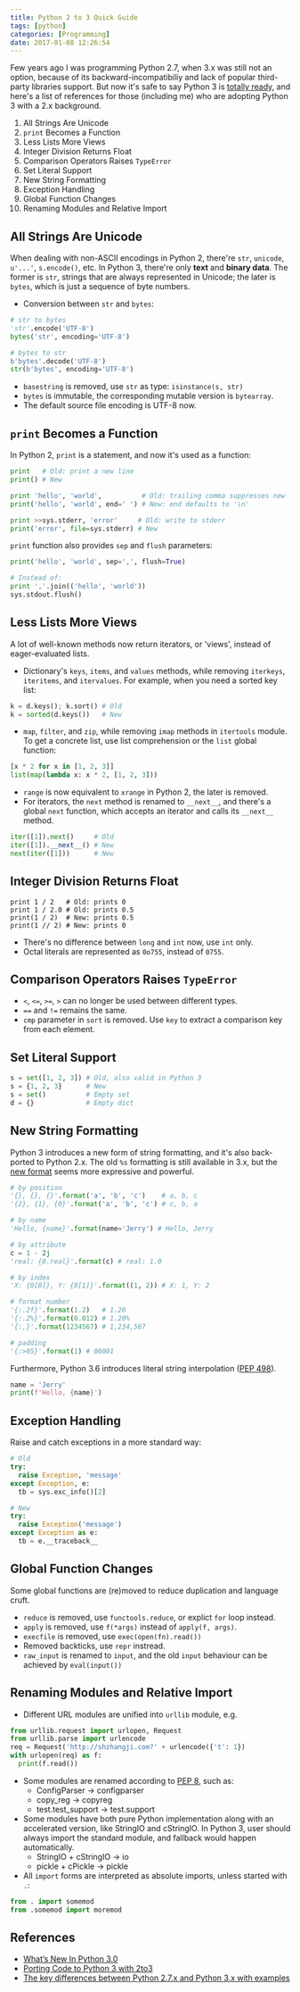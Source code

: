 ```yaml
---
title: Python 2 to 3 Quick Guide
tags: [python]
categories: [Programming]
date: 2017-01-08 12:26:54
---
```



Few years ago I was programming Python 2.7, when 3.x was still not an option, because of its backward-incompatibiliy and lack of popular third-party libraries support. But now it's safe to say Python 3 is [totally ready](http://py3readiness.org/), and here's a list of references for those (including me) who are adopting Python 3 with a 2.x background.

1. All Strings Are Unicode
2. `print` Becomes a Function
3. Less Lists More Views
4. Integer Division Returns Float
5. Comparison Operators Raises `TypeError`
6. Set Literal Support
7. New String Formatting
8. Exception Handling
9. Global Function Changes
10. Renaming Modules and Relative Import

## All Strings Are Unicode

When dealing with non-ASCII encodings in Python 2, there're `str`, `unicode`, `u'...'`, `s.encode()`, etc. In Python 3, there're only **text** and **binary data**. The former is `str`, strings that are always represented in Unicode; the later is `bytes`, which is just a sequence of byte numbers.

* Conversion between `str` and `bytes`:

```python
# str to bytes
'str'.encode('UTF-8')
bytes('str', encoding='UTF-8')

# bytes to str
b'bytes'.decode('UTF-8')
str(b'bytes', encoding='UTF-8')
```

* `basestring` is removed, use `str` as type: `isinstance(s, str)`
* `bytes` is immutable, the corresponding mutable version is `bytearray`.
* The default source file encoding is UTF-8 now.

<!-- more -->

## `print` Becomes a Function

In Python 2, `print` is a statement, and now it's used as a function:

```python
print   # Old: print a new line
print() # New

print 'hello', 'world',          # Old: trailing comma suppresses new line
print('hello', 'world', end=' ') # New: end defaults to '\n'

print >>sys.stderr, 'error'     # Old: write to stderr
print('error', file=sys.stderr) # New
```

`print` function also provides `sep` and `flush` parameters:

```python
print('hello', 'world', sep=',', flush=True)

# Instead of:
print ','.join(('hello', 'world'))
sys.stdout.flush()
```

## Less Lists More Views

A lot of well-known methods now return iterators, or 'views',  instead of eager-evaluated lists.

* Dictionary's `keys`, `items`, and `values` methods, while removing `iterkeys`, `iteritems`, and `itervalues`. For example, when you need a sorted key list:

```python
k = d.keys(); k.sort() # Old
k = sorted(d.keys())   # New
```

* `map`, `filter`, and `zip`, while removing `imap` methods in `itertools` module. To get a concrete list, use list comprehension or the `list` global function:

```python
[x * 2 for x in [1, 2, 3]]
list(map(lambda x: x * 2, [1, 2, 3]))
```

* `range` is now equivalent to `xrange` in Python 2, the later is removed.
* For iterators, the `next` method is renamed to `__next__`, and there's a global `next` function, which accepts an iterator and calls its `__next__` method.

```python
iter([1]).next()     # Old
iter([1]).__next__() # New
next(iter([1]))      # New
```

## Integer Division Returns Float

```
print 1 / 2   # Old: prints 0
print 1 / 2.0 # Old: prints 0.5
print(1 / 2)  # New: prints 0.5
print(1 // 2) # New: prints 0
```

* There's no difference between `long` and `int` now, use `int` only.
* Octal literals are represented as `0o755`, instead of `0755`.

## Comparison Operators Raises `TypeError`

* `<`, `<=`, `>=`, `>` can no longer be used between different types.
* `==` and `!=` remains the same.
* `cmp` parameter in `sort` is removed. Use `key` to extract a comparison key from each element.

## Set Literal Support

```python
s = set([1, 2, 3]) # Old, also valid in Python 3
s = {1, 2, 3}      # New
s = set()          # Empty set
d = {}             # Empty dict
```

## New String Formatting

Python 3 introduces a new form of string formatting, and it's also back-ported to Python 2.x. The old `%s` formatting is still available in 3.x, but the [new format](https://docs.python.org/3/library/string.html#format-string-syntax) seems more expressive and powerful.

```python
# by position
'{}, {}, {}'.format('a', 'b', 'c')    # a, b, c
'{2}, {1}, {0}'.format('a', 'b', 'c') # c, b, a

# by name
'Hello, {name}'.format(name='Jerry') # Hello, Jerry

# by attribute
c = 1 - 2j
'real: {0.real}'.format(c) # real: 1.0

# by index
'X: {0[0]}, Y: {0[1]}'.format((1, 2)) # X: 1, Y: 2

# format number
'{:.2f}'.format(1.2)   # 1.20
'{:.2%}'.format(0.012) # 1.20%
'{:,}'.format(1234567) # 1,234,567

# padding
'{:>05}'.format(1) # 00001
```

Furthermore, Python 3.6 introduces literal string interpolation ([PEP 498](https://www.python.org/dev/peps/pep-0498/)).

```python
name = 'Jerry'
print(f'Hello, {name}')
```

## Exception Handling

Raise and catch exceptions in a more standard way:

```python
# Old
try:
  raise Exception, 'message'
except Exception, e:
  tb = sys.exc_info()[2]

# New
try:
  raise Exception('message')
except Exception as e:
  tb = e.__traceback__
```

## Global Function Changes

Some global functions are (re)moved to reduce duplication and language cruft.

* `reduce` is removed, use `functools.reduce`, or explict `for` loop instead.
* `apply` is removed, use `f(*args)` instead of `apply(f, args)`.
* `execfile` is removed, use `exec(open(fn).read())`
* Removed backticks, use `repr` instread.
* `raw_input` is renamed to `input`, and the old `input` behaviour can be achieved by `eval(input())`

## Renaming Modules and Relative Import

* Different URL modules are unified into `urllib` module, e.g.

```python
from urllib.request import urlopen, Request
from urllib.parse import urlencode
req = Request('http://shzhangji.com?' + urlencode({'t': 1})
with urlopen(req) as f:
  print(f.read())
```

* Some modules are renamed according to [PEP 8](https://www.python.org/dev/peps/pep-0008), such as:
  * ConfigParser -> configparser
  * copy_reg -> copyreg
  * test.test_support -> test.support
* Some modules have both pure Python implementation along with an accelerated version, like StringIO and cStringIO. In Python 3, user should always import the standard module, and fallback would happen automatically.
  * StringIO + cStringIO -> io
  * pickle + cPickle -> pickle
* All `import` forms are interpreted as absolute imports, unless started with `.`:

```python
from . import somemod
from .somemod import moremod
```

## References

* [What’s New In Python 3.0](https://docs.python.org/3/whatsnew/3.0.html)
* [Porting Code to Python 3 with 2to3](http://www.diveintopython3.net/porting-code-to-python-3-with-2to3.html)
* [The key differences between Python 2.7.x and Python 3.x with examples](http://sebastianraschka.com/Articles/2014_python_2_3_key_diff.html)
